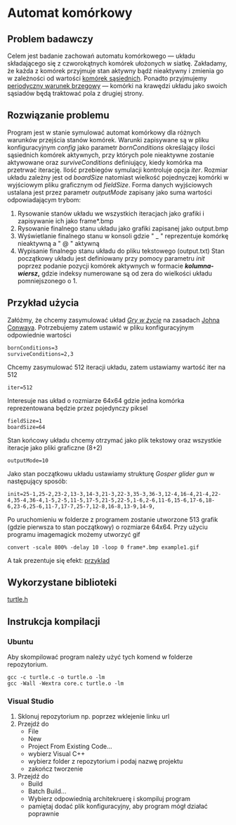 # Automat komórkowy

## Problem badawczy
Celem jest badanie zachowań automatu komórkowego — układu
składającego się z czworokątnych komórek ułożonych w siatkę.
Zakładamy, że każda z komórek przyjmuje stan aktywny bądź nieaktywny i zmienia 
go w zależności od wartości [komórek sąsiednich](https://pl.wikipedia.org/wiki/Sąsiedztwo_Moore’a).
Ponadto przyjmujemy [periodyczny warunek brzegowy](https://pl.wikipedia.org/wiki/Automat_komórkowy#Periodyczne_(przenikające)) — komórki na krawędzi układu
jako swoich sąsiadów będą traktować pola z drugiej strony.

## Rozwiązanie problemu
Program jest w stanie symulować automat komórkowy dla różnych warunków
przejścia stanów komórek. Warunki zapisywane są w pliku konfiguracyjnym *config*
jako parametr *bornConditions* określający ilości sąsiednich komórek aktywnych,
przy których pole nieaktywne zostanie aktywowane oraz *surviveConditions*
definiujący, kiedy komórka ma przetrwać iterację. 
Ilość przebiegów symulacji kontroluje opcja *iter*.
Rozmiar układu zależny jest od *boardSize* natomiast wielkość pojednyczej
komórki w wyjściowym pliku graficznym od *fieldSize*.
Forma danych wyjściowych ustalana jest przez parametr *outputMode* zapisany jako
suma wartości odpowiadającym trybom:
1. Rysowanie stanów układu we wszystkich iteracjach jako grafiki i zapisywanie ich jako frame*.bmp
2. Rysowanie finalnego stanu układu jako grafiki zapisanej jako output.bmp
4. Wyświetlanie finalnego stanu w konsoli gdzie " _ " reprezentuje komórkę nieaktywną a " @ " aktywną
8. Wypisanie finalnego stanu układu do pliku tekstowego (output.txt)
Stan początkowy układu jest definiowany przy pomocy parametru *init*
poprzez podanie pozycji komórek aktywnych w formacie **_kolumna_-_wiersz_,**
gdzie indeksy numerowane są od zera do wielkości układu pomniejszonego o 1.

## Przykład użycia
Załóżmy, że chcemy zasymulować układ *[Gry w życie](https://pl.wikipedia.org/wiki/Gra_w_życie#Opis_reguł_gry)* na zasadach [Johna Conwaya](https://pl.wikipedia.org/wiki/John_Horton_Conway).
Potrzebujemy zatem ustawić w pliku konfiguracyjnym odpowiednie wartości
```
bornConditions=3
surviveConditions=2,3
```
Chcemy zasymulować 512 iteracji układu, zatem ustawiamy wartość iter na 512
```
iter=512
```
Interesuje nas układ o rozmiarze 64x64 gdzie jedna komórka reprezentowana będzie przez pojedynczy piksel
```
fieldSize=1
boardSize=64
```
Stan końcowy układu chcemy otrzymać jako plik tekstowy oraz wszystkie iteracje jako pliki graficzne (8+2)
```
outputMode=10
```
Jako stan początkowu układu ustawiamy strukturę *Gosper glider gun* w następujący sposób:
```
init=25-1,25-2,23-2,13-3,14-3,21-3,22-3,35-3,36-3,12-4,16-4,21-4,22-4,35-4,36-4,1-5,2-5,11-5,17-5,21-5,22-5,1-6,2-6,11-6,15-6,17-6,18-6,23-6,25-6,11-7,17-7,25-7,12-8,16-8,13-9,14-9,
```

Po uruchomieniu w folderze z programem zostanie utworzone 513 grafik (gdzie pierwsza to stan początkowy) o rozmiarze 64x64.
Przy użyciu programu imagemagick możemy utworzyć gif
```
convert -scale 800% -delay 10 -loop 0 frame*.bmp example1.gif
```
A tak prezentuje się efekt:
[przyklad](example1.gif)

## Wykorzystane biblioteki
[turtle.h](https://w3.cs.jmu.edu/lam2mo/cs240_2015_08/turtle.html)

## Instrukcja kompilacji
### Ubuntu
Aby skompilować program należy użyć tych komend w folderze repozytorium.
```
gcc -c turtle.c -o turtle.o -lm
gcc -Wall -Wextra core.c turtle.o -lm
```
### Visual Studio
1. Sklonuj repozytorium np. poprzez wklejenie linku url
2. Przejdź do
	- File
	- New
	- Project From Existing Code...
	- wybierz Visual C++ 
	- wybierz folder z repozytorium i podaj nazwę projektu
	- zakończ tworzenie
3. Przejdź do
	- Build
	- Batch Build... 
	- Wybierz odpowiednią architekruerę i skompiluj program
	- pamiętaj dodać plik konfiguracyjny, aby program mógł działać poprawnie